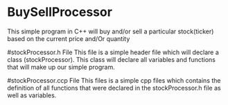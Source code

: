 # BuySellProcessor
This simple program in C++ will buy and/or sell a particular stock(ticker) based on the current price and/Or quantity



#stockProcessor.h File
This file is a simple header file which will declare a class (stockProcessor).
This class will declare all variables and functions that will make up our simple program.



#stockProcessor.ccp File
This files is a simple cpp files which contains the definition of all functions that were declared in the 
stockProcessor.h file as well as variables.

